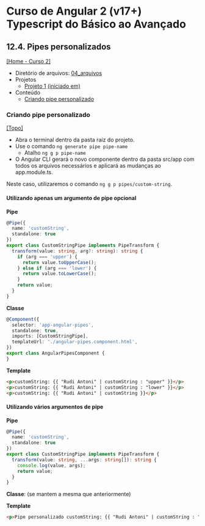 # Curso de Angular 2 (v17+) Typescript do Básico ao Avançado

## 12.4. Pipes personalizados
[[Home - Curso 2]](../../README.md#curso-2)<br />

- Diretório de arquivos: [04_arquivos](./04_arquivos/)
- Projetos
  - [Projeto 1](./04_arquivos/proj_01/) [(iniciado em)](#criando-pipe-personalizado)
- Conteúdo
  - [Criando pipe personalizado](#criando-pipe-personalizado)

### Criando pipe personalizado
[[Topo]](#)<br />

- Abra o terminal dentro da pasta raiz do projeto.
- Use o comando `ng generate pipe pipe-name`
  - Atalho `ng g p pipe-name`
- O Angular CLI gerará o novo componente dentro da pasta src/app com todos os arquivos necessários e aplicará as mudanças ao app.module.ts.

Neste caso, utilizaremos o comando `ng g p pipes/custom-string`.

#### Utilizando apenas um argumento de pipe opcional

**Pipe**
```typescript
@Pipe({
  name: 'customString',
  standalone: true
})
export class CustomStringPipe implements PipeTransform {
  transform(value: string, arg?: string): string {
    if (arg === 'upper') {
      return value.toUpperCase();
    } else if (arg === 'lower') {
      return value.toLowerCase();
    }
    return value;
  }
}
```

**Classe**
```typescript
@Component({
  selector: 'app-angular-pipes',
  standalone: true,
  imports: [CustomStringPipe],
  templateUrl: './angular-pipes.component.html',
})
export class AngularPipesComponent {
}
```

**Template**
```html
<p>customString: {{ "Rudi Antoni" | customString : "upper" }}</p>
<p>customString: {{ "Rudi Antoni" | customString : "lower" }}</p>
<p>customString: {{ "Rudi Antoni" | customString }}</p>
```

#### Utilizando vários argumentos de pipe

**Pipe**
```typescript
@Pipe({
  name: 'customString',
  standalone: true
})
export class CustomStringPipe implements PipeTransform {
  transform(value: string, ...args: string[]): string {
    console.log(value, args);
    return value;
  }
}
```

**Classe**: (se mantem a mesma que anteriormente)

**Template**
```html
<p>Pipe personalizado customString: {{ "Rudi Antoni" | customString : "arg1" : "arg2" : "arg3" }}</p>
```
